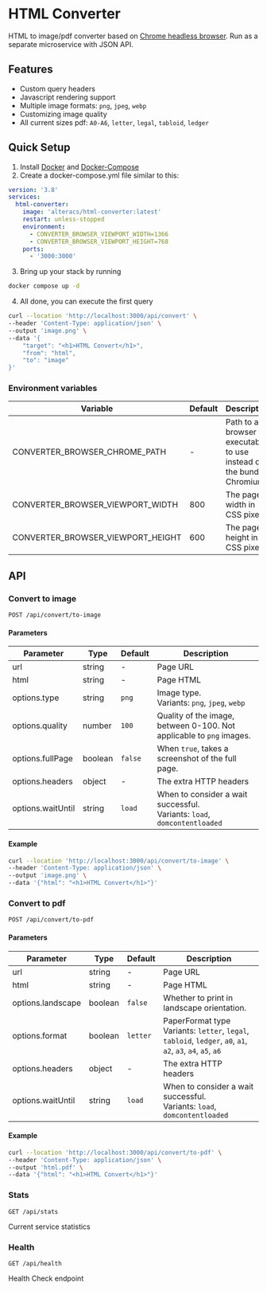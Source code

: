 # HTML Converter

HTML to image/pdf converter based on [Chrome headless browser](https://github.com/puppeteer/puppeteer). Run as a separate microservice with JSON API.

## Features

* Custom query headers
* Javascript rendering support
* Multiple image formats: `png`, `jpeg`, `webp`
* Customizing image quality
* All current sizes pdf: `A0-A6`, `letter`, `legal`, `tabloid`, `ledger`

## Quick Setup

1. Install [Docker](https://docs.docker.com/get-docker/) and [Docker-Compose](https://docs.docker.com/compose/install/)
2. Create a docker-compose.yml file similar to this:

```yaml
version: '3.8'
services:
  html-converter:
    image: 'alteracs/html-converter:latest'
    restart: unless-stopped
    environment:
      - CONVERTER_BROWSER_VIEWPORT_WIDTH=1366
      - CONVERTER_BROWSER_VIEWPORT_HEIGHT=768
    ports:
      - '3000:3000'
```

3. Bring up your stack by running
```sh
docker compose up -d
```

4. All done, you can execute the first query

```sh
curl --location 'http://localhost:3000/api/convert' \
--header 'Content-Type: application/json' \
--output 'image.png' \
--data '{
    "target": "<h1>HTML Convert</h1>",
    "from": "html",
    "to": "image"
}'
```

###  Environment variables

| Variable                          | Default | Description                                                         |
|-----------------------------------|---------|---------------------------------------------------------------------|
| CONVERTER_BROWSER_CHROME_PATH     | -       | Path to a browser executable to use instead of the bundled Chromium |
| CONVERTER_BROWSER_VIEWPORT_WIDTH  | 800     | The page width in CSS pixels.                                       |
| CONVERTER_BROWSER_VIEWPORT_HEIGHT | 600     | The page height in CSS pixels.                                      |

## API

### Convert to image

`POST /api/convert/to-image`

#### Parameters

| Parameter         | Type    | Default | Description                                                                     |
|-------------------|---------|---------|---------------------------------------------------------------------------------|
| url               | string  | -       | Page URL                                                                        |
| html              | string  | -       | Page HTML                                                                       |
| options.type      | string  | `png`   | Image type.<br/> Variants: `png`, `jpeg`, `webp`                                |
| options.quality   | number  | `100`   | Quality of the image, between 0-100. Not applicable to `png` images.            |
| options.fullPage  | boolean | `false` | When `true`, takes a screenshot of the full page.                               |
| options.headers   | object  | -       | The extra HTTP headers                                                          |
| options.waitUntil | string  | `load`  | When to consider a wait successful.  <br/> Variants: `load`, `domcontentloaded` |

#### Example

```sh
curl --location 'http://localhost:3000/api/convert/to-image' \
--header 'Content-Type: application/json' \
--output 'image.png' \
--data '{"html": "<h1>HTML Convert</h1>"}'
```

### Convert to pdf

`POST /api/convert/to-pdf`

#### Parameters

| Parameter         | Type    | Default  | Description                                                                                                       |
|-------------------|---------|----------|-------------------------------------------------------------------------------------------------------------------|
| url               | string  | -        | Page URL                                                                                                          |
| html              | string  | -        | Page HTML                                                                                                         |
| options.landscape | boolean | `false`  | Whether to print in landscape orientation.                                                                        |
| options.format    | boolean | `letter` | PaperFormat type <br/> Variants: `letter`, `legal`, `tabloid`, `ledger`, `a0`, `a1`, `a2`, `a3`, `a4`, `a5`, `a6` |
| options.headers   | object  | -        | The extra HTTP headers                                                                                            |
| options.waitUntil | string  | `load`   | When to consider a wait successful.  <br/> Variants: `load`, `domcontentloaded`                                   |
#### Example

```sh
curl --location 'http://localhost:3000/api/convert/to-pdf' \
--header 'Content-Type: application/json' \
--output 'html.pdf' \
--data '{"html": "<h1>HTML Convert</h1>"}'
```

### Stats

`GET /api/stats`

Current service statistics

### Health

`GET /api/health`

Health Check endpoint
